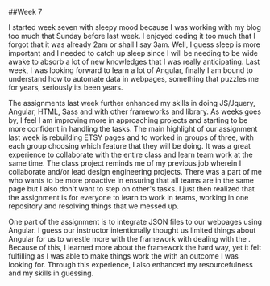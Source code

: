 

##Week 7

I started week seven with sleepy mood because I was working with my blog too much that Sunday before last week. I enjoyed coding it too much that I forgot that it was already 2am or shall I say 3am. Well, I guess sleep is more important and I needed to catch up sleep since I will be needing to be wide awake to absorb a lot of new knowledges that I was really anticipating. Last week, I was looking forward to learn a lot of Angular, finally I am bound to understand how to automate data in webpages, something that puzzles me for years, seriously its been years.

The assignments last week further enhanced my skills in doing JS/Jquery, Angular, HTML, Sass and with other frameworks and library. As weeks goes by, I feel I am improving more in approaching projects and starting to be more confident in handling the tasks. The main highlight of our assignment last week is rebuilding ETSY pages and to worked in groups of three, with each group choosing which feature that they will be doing. It was a great experience to collaborate with the entire class and learn team work at the same time. The class project reminds me of my previous job wherein I collaborate and/or lead design engineering projects. There was a part of me who wants to be more proactive in ensuring that all teams are in the same page but I also don't want to step on other's tasks. I just then realized that the assignment is for everyone to learn to work in teams, working in one repository and resolving things that we messed up.

One part of the assignment is to integrate JSON files to our webpages using Angular. I guess our instructor intentionally thought us limited things about Angular for us to wrestle more with the framework with dealing with the . Because of this, I learned more about the framework the hard way, yet it felt fulfilling as I was able to make things work the with an outcome I was looking for. Through this experience, I also enhanced my resourcefulness and my skills in guessing.
